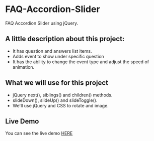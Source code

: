 # FAQ-Accordion-Slider

FAQ Accordion Slider using jQuery.

## A little description about this project:

* It has question and answers list items.
* Adds event to show under specific question
* It has the ability to change the event type and adjust the speed of animation.

## What we will use for this project

* jQuery next(), siblings() and children() methods.
* slideDown(), slideUp() and slideToggle().
* We'll use jQuery and CSS to rotate and image.

## Live Demo

You can see the live demo [HERE](http://edgardodev.github.io/FAQ-Accordion-Slider/)

